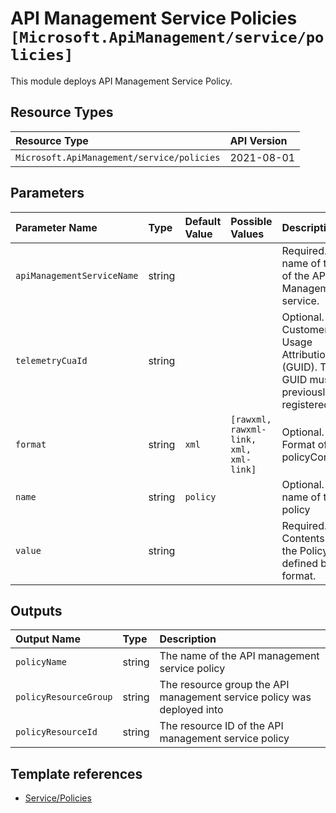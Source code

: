 # API Management Service Policies `[Microsoft.ApiManagement/service/policies]`

This module deploys API Management Service Policy.

## Resource Types

| Resource Type | API Version |
| :-- | :-- |
| `Microsoft.ApiManagement/service/policies` | 2021-08-01 |

## Parameters

| Parameter Name | Type | Default Value | Possible Values | Description |
| :-- | :-- | :-- | :-- | :-- |
| `apiManagementServiceName` | string |  |  | Required. The name of the of the API Management service. |
| `telemetryCuaId` | string |  |  | Optional. Customer Usage Attribution ID (GUID). This GUID must be previously registered |
| `format` | string | `xml` | `[rawxml, rawxml-link, xml, xml-link]` | Optional. Format of the policyContent. |
| `name` | string | `policy` |  | Optional. The name of the policy |
| `value` | string |  |  | Required. Contents of the Policy as defined by the format. |

## Outputs

| Output Name | Type | Description |
| :-- | :-- | :-- |
| `policyName` | string | The name of the API management service policy |
| `policyResourceGroup` | string | The resource group the API management service policy was deployed into |
| `policyResourceId` | string | The resource ID of the API management service policy |

## Template references

- [Service/Policies](https://docs.microsoft.com/en-us/azure/templates/Microsoft.ApiManagement/2021-08-01/service/policies)
